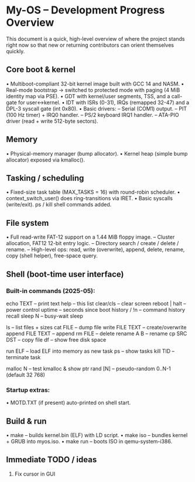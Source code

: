 # My-OS – Development Progress Overview

This document is a quick, high-level overview of where the project
stands right now so that new or returning contributors can orient
themselves quickly.


## Core boot & kernel

• Multiboot-compliant 32-bit kernel image built with GCC 14 and NASM.
• Real-mode bootstrap → switched to protected mode with paging (4 MiB
  identity map via PSE).
• GDT with kernel/user segments, TSS, and a call-gate for user↔kernel.
• IDT with ISRs (0-31), IRQs (remapped 32-47) and a DPL-3 syscall gate
  (int 0x80).
• Basic drivers:
    – Serial (COM1) output.
    – PIT (100 Hz timer) + IRQ0 handler.
    – PS/2 keyboard IRQ1 handler.
    – ATA-PIO driver (read + write 512-byte sectors).

## Memory

• Physical-memory manager (bump allocator).
• Kernel heap (simple bump allocator) exposed via kmalloc().

## Tasking / scheduling

• Fixed-size task table (MAX_TASKS = 16) with round-robin scheduler.
• context_switch_user() does ring-transitions via IRET.
• Basic syscalls (write/exit).  ps / kill shell commands added.

## File system

• Full read-write FAT-12 support on a 1.44 MiB floppy image.
    – Cluster allocation, FAT12 12-bit entry logic.
    – Directory search / create / delete / rename.
    – High-level ops: read, write (overwrite), append, delete, rename,
      copy (shell helper), free-space query.

## Shell (boot-time user interface)

### Built-in commands (2025-05):

  echo TEXT              – print text
  help                   – this list
  clear/cls              – clear screen
  reboot | halt          – power control
  uptime                 – seconds since boot
  history / !n           – command history recall
  sleep N                – busy-wait sleep

  ls                     – list files + sizes
  cat FILE               – dump file
  write  FILE TEXT       – create/overwrite
  append FILE TEXT       – append
  rm FILE                – delete
  rename A B             – rename
  cp SRC DST             – copy file
  df                     – show free disk space

  run ELF                – load ELF into memory as new task
  ps                     – show tasks
  kill TID               – terminate task

  malloc N               – test kmalloc & show ptr
  rand [N]               – pseudo-random 0..N-1 (default 32 768)

### Startup extras:
• MOTD.TXT (if present) auto-printed on shell start.

## Build & run

• make              – builds kernel.bin (ELF) with LD script.
• make iso          – bundles kernel + GRUB into myos.iso.
• make run          – boots ISO in qemu-system-i386.

## Immediate TODO / ideas

1. Fix cursor in GUI
